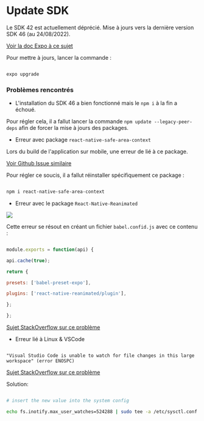 # Update SDK

Le SDK 42 est actuellement déprécié. Mise à jours vers la dernière version SDK 46 (au 24/08/2022).

[Voir la doc Expo à ce sujet](https://docs.expo.dev/workflow/upgrading-expo-sdk-walkthrough/)

Pour mettre à jours, lancer la commande :

```sh

expo upgrade

```

### Problèmes rencontrés

* L'installation du SDK 46 a bien fonctionné mais le `npm i` à la fin a échoué.

Pour régler cela, il a fallut lancer la commande `npm update --legacy-peer-deps` afin de forcer la mise à jours des packages.

* Erreur avec package `react-native-safe-area-context`

Lors du build de l'application sur mobile, une erreur de lié à ce package.

[Voir Github Issue similaire ](https://github.com/react-navigation/react-navigation/issues/7033)

Pour régler ce soucis, il a fallut réinstaller spécifiquement ce package :

```sh

npm i react-native-safe-area-context

```

* Erreur avec le package `React-Native-Reanimated`

<img src="https://i.stack.imgur.com/tggnR.png"/>

Cette erreur se résout en créant un fichier `babel.confid.js` avec ce contenu :

```javascript

module.exports = function(api) {

api.cache(true);

return {

presets: ['babel-preset-expo'],

plugins: ['react-native-reanimated/plugin'],

};

};

```

[Sujet StackOverflow sur ce problème](https://stackoverflow.com/questions/73200340/react-native-reanimated-error-node-modules-react-native-reanimated-src-index-t)

* Erreur lié à Linux & VSCode

```

"Visual Studio Code is unable to watch for file changes in this large workspace" (error ENOSPC)

```

[Sujet StackOverflow sur ce problème](https://stackoverflow.com/questions/55763428/react-native-error-enospc-system-limit-for-number-of-file-watchers-reached)

Solution:

```sh

# insert the new value into the system config

echo fs.inotify.max_user_watches=524288 | sudo tee -a /etc/sysctl.conf && sudo sysctl -p

```
